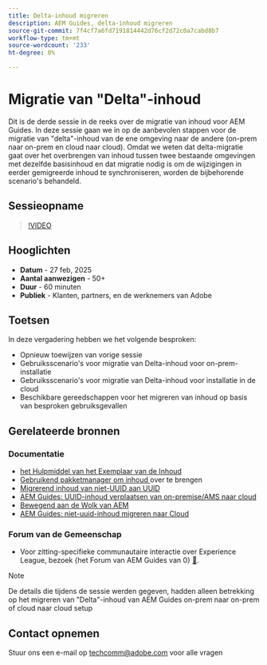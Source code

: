```yaml
---
title: Delta-inhoud migreren
description: AEM Guides, delta-inhoud migreren
source-git-commit: 7f4cf7a6fd7191814442d76cf2d72c0a7cabd8b7
workflow-type: tm+mt
source-wordcount: '233'
ht-degree: 0%

---
```


# Migratie van &quot;Delta&quot;-inhoud

Dit is de derde sessie in de reeks over de migratie van inhoud voor AEM Guides.
In deze sessie gaan we in op de aanbevolen stappen voor de migratie van &quot;delta&quot;-inhoud van de ene omgeving naar de andere (on-prem naar on-prem en cloud naar cloud).
Omdat we weten dat delta-migratie gaat over het overbrengen van inhoud tussen twee bestaande omgevingen met dezelfde basisinhoud en dat migratie nodig is om de wijzigingen in eerder gemigreerde inhoud te synchroniseren, worden de bijbehorende scenario&#39;s behandeld.


## Sessieopname

>[!VIDEO](https://video.tv.adobe.com/v/3448785/#uuid-migration-#delta-content-migration-#aem-guides-#content-migration?quality=12&learn=on)


## Hooglichten

- **Datum** - 27 feb, 2025
- **Aantal aanwezigen** - 50+
- **Duur** - 60 minuten
- **Publiek** - Klanten, partners, en de werknemers van Adobe


## Toetsen

In deze vergadering hebben we het volgende besproken:
- Opnieuw toewijzen van vorige sessie
- Gebruiksscenario&#39;s voor migratie van Delta-inhoud voor on-prem-installatie
- Gebruiksscenario&#39;s voor migratie van Delta-inhoud voor installatie in de cloud
- Beschikbare gereedschappen voor het migreren van inhoud op basis van besproken gebruiksgevallen


## Gerelateerde bronnen

### Documentatie

- [ het Hulpmiddel van het Exemplaar van de Inhoud ](https://experienceleague.adobe.com/nl/docs/experience-manager-cloud-service/content/implementing/developer-tools/content-copy)
- [ Gebruikend pakketmanager om inhoud ](https://experienceleague.adobe.com/nl/docs/experience-manager-cloud-service/content/implementing/developer-tools/package-manager) over te brengen
- [ Migrerend inhoud van niet-UUID aan UUID ](https://experienceleague.adobe.com/nl/docs/experience-manager-guides/using/install-guide/on-prem-ig/content-migration/migration-process/migrate-non-uuid-uuid)
- [AEM Guides: UUID-inhoud verplaatsen van on-premise/AMS naar cloud](../../cs-install-guide/migrate-on-premise-content-cloud.md)
- [ Bewegend aan de Wolk van AEM ](https://experienceleague.adobe.com/nl/docs/experience-manager-cloud-service/content/migration-journey/getting-started)
- [AEM Guides: niet-uuid-inhoud migreren naar Cloud](../../install-guide/migrate-uuid-non-uuid.md)

### Forum van de Gemeenschap

- Voor zitting-specifieke communautaire interactie over Experience League, bezoek {het Forum van AEM Guides van 0} [&#128279;](https://experienceleaguecommunities.adobe.com/t5/experience-manager-guides/bd-p/xml-documentation-discussions).


>[!NOTE]
>
> De details die tijdens de sessie werden gegeven, hadden alleen betrekking op het migreren van &quot;Delta&quot;-inhoud van AEM Guides on-prem naar on-prem of cloud naar cloud setup



## Contact opnemen

Stuur ons een e-mail op <techcomm@adobe.com> voor alle vragen